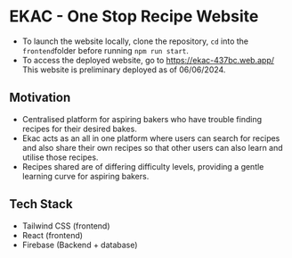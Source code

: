 # EKAC - One Stop Recipe Website

* To launch the website locally, clone the repository, `cd` into the `frontend`folder before running `npm run start`. 
* To access the deployed website, go to https://ekac-437bc.web.app/ This website is preliminary deployed as of 06/06/2024. 

## Motivation 
* Centralised platform for aspiring bakers who have trouble finding recipes for their desired bakes. 
* Ekac acts as an all in one platform where users can search for recipes and also share their own recipes so that other users can also learn and utilise those recipes.
* Recipes shared are of differing difficulty levels, providing a gentle learning curve for aspiring bakers.

## Tech Stack 
* Tailwind CSS (frontend)
* React (frontend)
* Firebase (Backend + database)

